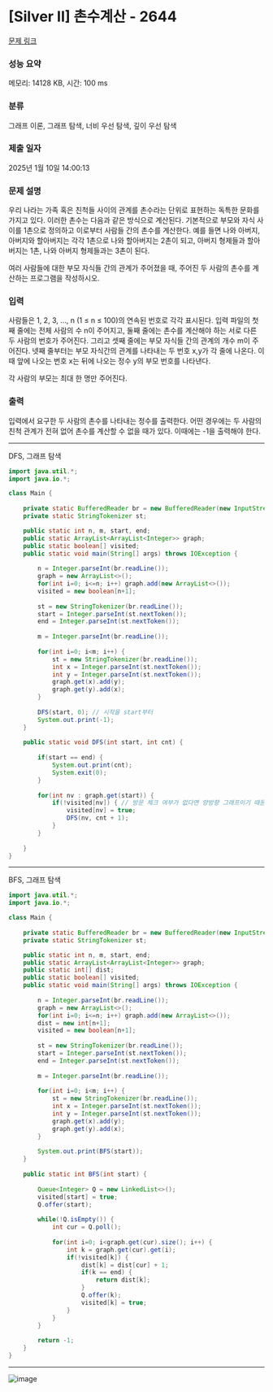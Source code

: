 # [Silver II] 촌수계산 - 2644 

[문제 링크](https://www.acmicpc.net/problem/2644) 

### 성능 요약

메모리: 14128 KB, 시간: 100 ms

### 분류

그래프 이론, 그래프 탐색, 너비 우선 탐색, 깊이 우선 탐색

### 제출 일자

2025년 1월 10일 14:00:13

### 문제 설명

<p>우리 나라는 가족 혹은 친척들 사이의 관계를 촌수라는 단위로 표현하는 독특한 문화를 가지고 있다. 이러한 촌수는 다음과 같은 방식으로 계산된다. 기본적으로 부모와 자식 사이를 1촌으로 정의하고 이로부터 사람들 간의 촌수를 계산한다. 예를 들면 나와 아버지, 아버지와 할아버지는 각각 1촌으로 나와 할아버지는 2촌이 되고, 아버지 형제들과 할아버지는 1촌, 나와 아버지 형제들과는 3촌이 된다.</p>

<p>여러 사람들에 대한 부모 자식들 간의 관계가 주어졌을 때, 주어진 두 사람의 촌수를 계산하는 프로그램을 작성하시오.</p>

### 입력 

 <p>사람들은 1, 2, 3, …, n (1 ≤ n ≤ 100)의 연속된 번호로 각각 표시된다. 입력 파일의 첫째 줄에는 전체 사람의 수 n이 주어지고, 둘째 줄에는 촌수를 계산해야 하는 서로 다른 두 사람의 번호가 주어진다. 그리고 셋째 줄에는 부모 자식들 간의 관계의 개수 m이 주어진다. 넷째 줄부터는 부모 자식간의 관계를 나타내는 두 번호 x,y가 각 줄에 나온다. 이때 앞에 나오는 번호 x는 뒤에 나오는 정수 y의 부모 번호를 나타낸다.</p>

<p>각 사람의 부모는 최대 한 명만 주어진다.</p>

### 출력 

 <p>입력에서 요구한 두 사람의 촌수를 나타내는 정수를 출력한다. 어떤 경우에는 두 사람의 친척 관계가 전혀 없어 촌수를 계산할 수 없을 때가 있다. 이때에는 -1을 출력해야 한다.</p>

---

DFS, 그래프 탐색

```java
import java.util.*;
import java.io.*;

class Main {
    
    private static BufferedReader br = new BufferedReader(new InputStreamReader(System.in));
    private static StringTokenizer st;

    public static int n, m, start, end;
    public static ArrayList<ArrayList<Integer>> graph;
    public static boolean[] visited;
    public static void main(String[] args) throws IOException {
        
        n = Integer.parseInt(br.readLine());
        graph = new ArrayList<>();
        for(int i=0; i<=n; i++) graph.add(new ArrayList<>());
        visited = new boolean[n+1];
        
        st = new StringTokenizer(br.readLine());
        start = Integer.parseInt(st.nextToken());
        end = Integer.parseInt(st.nextToken());
        
        m = Integer.parseInt(br.readLine());
        
        for(int i=0; i<m; i++) {
            st = new StringTokenizer(br.readLine());
            int x = Integer.parseInt(st.nextToken());
            int y = Integer.parseInt(st.nextToken());
            graph.get(x).add(y);
            graph.get(y).add(x);
        }
        
        DFS(start, 0); // 시작을 start부터
        System.out.print(-1);
    }
    
    public static void DFS(int start, int cnt) {
        
        if(start == end) {
            System.out.print(cnt);
            System.exit(0);
        }
        
        for(int nv : graph.get(start)) {
            if(!visited[nv]) { // 방문 체크 여부가 없다면 양방향 그래프이기 때문에 무한 루프를 돌게 된다.
                visited[nv] = true;
                DFS(nv, cnt + 1);
            }
        }
        
    }
}


```

---

BFS, 그래프 탐색

```java
import java.util.*;
import java.io.*;

class Main {
    
    private static BufferedReader br = new BufferedReader(new InputStreamReader(System.in));
    private static StringTokenizer st;

    public static int n, m, start, end;
    public static ArrayList<ArrayList<Integer>> graph;
    public static int[] dist;
    public static boolean[] visited;
    public static void main(String[] args) throws IOException {
        
        n = Integer.parseInt(br.readLine());
        graph = new ArrayList<>();
        for(int i=0; i<=n; i++) graph.add(new ArrayList<>());
        dist = new int[n+1];
        visited = new boolean[n+1];
        
        st = new StringTokenizer(br.readLine());
        start = Integer.parseInt(st.nextToken());
        end = Integer.parseInt(st.nextToken());
        
        m = Integer.parseInt(br.readLine());
        
        for(int i=0; i<m; i++) {
            st = new StringTokenizer(br.readLine());
            int x = Integer.parseInt(st.nextToken());
            int y = Integer.parseInt(st.nextToken());
            graph.get(x).add(y);
            graph.get(y).add(x);
        }
        
        System.out.print(BFS(start));
    }
    
    public static int BFS(int start) {
        
        Queue<Integer> Q = new LinkedList<>();
        visited[start] = true;
        Q.offer(start);
        
        while(!Q.isEmpty()) {
            int cur = Q.poll();
            
            for(int i=0; i<graph.get(cur).size(); i++) {
                int k = graph.get(cur).get(i);
                if(!visited[k]) {
                    dist[k] = dist[cur] + 1;
                    if(k == end) {
                        return dist[k];
                    }
                    Q.offer(k);
                    visited[k] = true;
                }
            }
        }
        
        return -1;
    }
}


```

---

![image](https://github.com/user-attachments/assets/7a60222e-ba64-44d0-9bbe-6f9992914fe5)
